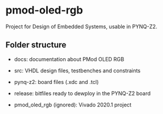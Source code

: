 # pmod-oled-rgb

Project for Design of Embedded Systems, usable in PYNQ-Z2.

## Folder structure

- docs: documentation about PMod OLED RGB 

- src: VHDL design files, testbenches and constraints

- pynq-z2: board files (.xdc and .tcl)

- release: bitfiles ready to dewploy in the PYNQ-Z2 board

- pmod_oled_rgb (ignored): Vivado 2020.1 project

